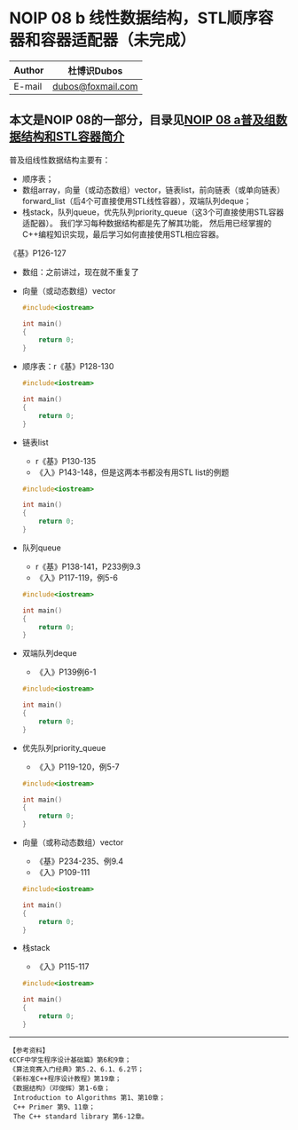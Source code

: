 NOIP 08 b 线性数据结构，STL顺序容器和容器适配器（未完成）  
======

|Author|杜博识Dubos|
|---|---|
|E-mail|dubos@foxmail.com|

本文是NOIP 08的一部分，目录见[NOIP 08 a普及组数据结构和STL容器简介](/NOIP%2008%20a%20普及组数据结构.md)
------  

普及组线性数据结构主要有：
* 顺序表；
* 数组array，向量（或动态数组）vector，链表list，前向链表（或单向链表）forward_list（后4个可直接使用STL线性容器），双端队列deque；
* 栈stack，队列queue，优先队列priority_queue（这3个可直接使用STL容器适配器）。
我们学习每种数据结构都是先了解其功能， 然后用已经掌握的C++编程知识实现，最后学习如何直接使用STL相应容器。

《基》P126-127  
* 数组：之前讲过，现在就不重复了
* 向量（或动态数组）vector
	```cpp
	#include<iostream>

	int main() 
	{
		return 0;
	}
	```
	
* 顺序表：r《基》P128-130 
	```cpp
	#include<iostream>

	int main() 
	{
		return 0;
	}
	```
	
* 链表list
	* r《基》P130-135 
	* 《入》P143-148，但是这两本书都没有用STL list的例题
	```cpp
	#include<iostream>

	int main() 
	{
		return 0;
	}
	```
	
* 队列queue
	* r《基》P138-141，P233例9.3
	* 《入》P117-119，例5-6 
	```cpp
	#include<iostream>

	int main() 
	{
		return 0;
	}
	```
	
* 双端队列deque
	* 《入》P139例6-1
	```cpp
	#include<iostream>

	int main() 
	{
		return 0;
	}
	```
	
* 优先队列priority_queue
	* 《入》P119-120，例5-7 
	```cpp
	#include<iostream>

	int main() 
	{
		return 0;
	}
	```
	
* 向量（或称动态数组）vector
	* 《基》P234-235、例9.4
	* 《入》P109-111
	```cpp
	#include<iostream>

	int main() 
	{
		return 0;
	}
	```
	
* 栈stack
	* 《入》P115-117
	```cpp
	#include<iostream>

	int main() 
	{
		return 0;
	}
	```
	
------
	【参考资料】
	《CCF中学生程序设计基础篇》第6和9章；
	《算法竞赛入门经典》第5.2、6.1、6.2节；
	《新标准C++程序设计教程》第19章；
	《数据结构》（邓俊辉）第1-6章；
	 Introduction to Algorithms 第1、第10章；
	 C++ Primer 第9、11章；
	 The C++ standard library 第6-12章。
